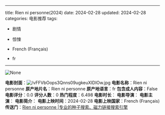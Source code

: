 
---
title: Rien ni personne(2024)
date: 2024-02-28
updated: 2024-02-28
categories: 电影推荐
tags:

- 剧情
- 惊悚

- French (Français)
- fr
---

<img src="https://image.tmdb.org/t/p/originalNone" alt="None" title="None">

**电影封面**：<img src="https://image.tmdb.org/t/p/w200/vFFVbOops3Qnns09ugkeuXIDIOw.jpg" alt="/vFFVbOops3Qnns09ugkeuXIDIOw.jpg" title="/vFFVbOops3Qnns09ugkeuXIDIOw.jpg">
**电影名称**：Rien ni personne
**原产地片名**：Rien ni personne
**原产地语言**：fr
**包含成人内容**：False
**电影评分**：0.0
**评分人数**：0
**热门程度**：6.498
**电影时长**：
**电影导演**：
**电影主演**：
**电影简介**：
**电影上映时间**：2024-02-28
**电影上映国家**：French (Français)
**传送门**：[Rien ni personne |专业的种子搜索、磁力链接搜索引擎](https://movie.amd794.com:2083/?search=Rien%20ni%20personne&ordering=&mode=match_phrase&page_size=10&page=1)

